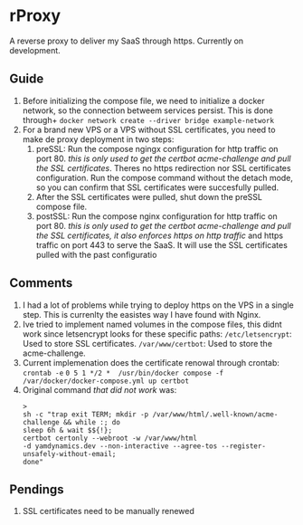 # rProxy

A reverse proxy to deliver my SaaS through https. Currently on development.

## Guide

1. Before initializing the compose file, we need to initialize a docker network,
   so the connection betweem services persist. This is
   done through+ `docker network create --driver bridge example-network`
2. For a brand new VPS or a VPS without SSL certificates, you need to make de
   proxy deployment in two steps:
   1. preSSL: Run the compose ngingx configuration for http traffic on port 80.
      _this is only used to get the certbot acme-challenge and pull the
      SSL certificates_. Theres no https redirection nor SSL certificates
      configuration. Run the compose command without the detach mode,
      so you can confirm that SSL certificates were succesfully pulled.
   2. After the SSL certificates were pulled, shut down the preSSL compose file.
   3. postSSL: Run the compose nginx configuration for http traffic on port 80.
      _this is only used to get the certbot acme-challenge and pull the
      SSL certificates, it also enforces https on http traffic_ and https traffic
      on port 443 to serve the SaaS. It will use the SSL certificates pulled with
      the past configuratio

## Comments

1. I had a lot of problems while trying to deploy https on the VPS in a single
   step. This is currenlty the easistes way I have found with Nginx.
2. Ive tried to implement named volumes in the compose files, this didnt work
   since letsencrypt looks for these specific paths:
   `/etc/letsencrypt`: Used to store SSL certificates.
   `/var/www/certbot`: Used to store the acme-challenge.
3. Current implemenation does the certificate renowal through crontab:
   `crontab -e`
   `0 5 1 */2 *  /usr/bin/docker compose -f /var/docker/docker-compose.yml up certbot`
4. Original command _that did not work_ was:
   ```
   >
   sh -c "trap exit TERM; mkdir -p /var/www/html/.well-known/acme-challenge && while :; do
   sleep 6h & wait $${!};
   certbot certonly --webroot -w /var/www/html
   -d yamdynamics.dev --non-interactive --agree-tos --register-unsafely-without-email;
   done"
   ```

## Pendings

1.  SSL certificates need to be manually renewed
